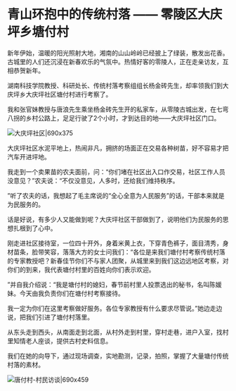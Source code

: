 # 青山环抱中的传统村落 —— 零陵区大庆坪乡塘付村

新年伊始，温暖的阳光照射大地，湘南的山山岭岭已经披上了绿装，散发出花香。古城里的人们还沉浸在新春欢乐的气氛中。热情好客的零陵人，正在走亲访友，互相恭贺新年。

湖南科技学院教授、科研处长、传统村落考察组组长杨金砖先生，却率领我们到大庆坪乡大庆坪社区塘付村进行考察了。

我和张官妹教授与唐浪先生乘坐杨金砖先生开的私家车，从零陵古城出发，在七弯八拐的乡村公路上，足足行驶了2个小时，才到达目的地——大庆坪社区门口。

![大庆坪社区|690x375](https://cdn.ossez.com/discourse-uploads/original/2X/8/8744f68ad50e73fd2d39cda69d6ebc6fdbf2f130.jpeg ':size=690')

大庆坪社区水泥平地上，热闹非凡，拥挤的场面正在交易各种树苗，好不容易才把汽车开进坪地。

我走到一个卖果苗的农夫面前，问：“你们堵在社区出入口作交易，社区工作人员没意见？”农夫说：“不仅没意见，人多时，还给我们维持秩序。

”听了农夫的话，我想起了毛主席说的“全心全意为人民服务”的话，干部本来就是为民服务的。

话是好说，有多少人又能做到呢？大庆坪社区干部做到了，说明他们为民服务的思想扎根到了心中。

刚走进社区接待室，一位四十开外，身着米黄上衣，下穿青色裤子，面目清秀，身材苗条，脸带笑容，落落大方的女士问我们：“各位是来我们塘付村考察传统村落的专家教授吧？新春佳节你们不与家人团聚，从城里来到我们这边远地区考察，对你们的到来，我代表塘付村里的百姓向你们表示欢迎。

”并自我介绍说：“我是塘付村的媳妇，春节前村里人投票选出的秘书，名叫陈媛妹。今天由我负责你们在塘付村考察接待。

我一定为你们在这里考察做好服务。各位专家教授有什么要求尽管说。”她边走边说，把我们引进了塘付村落里。

从东头走到西头，从南面走到北面，从村外走到村里，穿村走巷，进户入室，找村里知情老人座谈，提供古村史料信息。

我们在她的向导下，通过现场调查，实地勘测，记录，拍照，掌握了大量塘付传统村落的素材。

![唐付村-村民访谈|690x459](https://cdn.ossez.com/discourse-uploads/original/2X/9/99b655bb1322dbd041b8e45cf836673ec56305b9.jpeg ':size=690')


<!--@include: chapter-01.md -->

<!--@include: chapter-02.md -->

<!--@include: chapter-03.md -->

<!--@include: chapter-04.md -->

<!--@include: chapter-05.md -->

<!--@include: chapter-06.md -->

<!--@include: chapter-07.md -->

<!--@include: chapter-08.md -->
